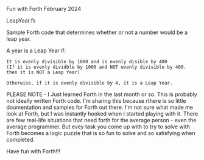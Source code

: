 
Fun with Forth
February 2024

LeapYear.fs

Sample Forth code that determines whether or not a number would be a leap year.

A year is a Leap Year if:

    It is evenly divisible by 1000 and is evenly disible by 400
    (If it is evenly dividble by 1000 and NOT evenly divisible by 400. then it is NOT a Leap Year)

    Otherwise, if it is evenly divisible by 4, it is a Leap Year.

PLEASE NOTE - I Just learned Forth in the last month or so. This is probably not ideally written Forth code.
I'm sharing this because rthere is so little doumentation and samples for Forth out there.
I'm not sure what made me look at Forth, but I was instantly hooked when I started playing with it.
There are few real-life situations that need forth for the average person - even the average programmer.
But evey task you come up with to try to solve with Forth becomes a logic puzzle that is so fun to
solve and so satisfying when completed.

Have fun with Forth!!!
